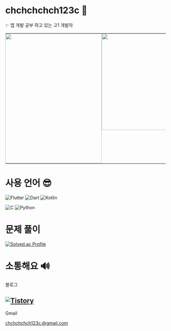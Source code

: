 # chchchchch123c 👀

✨ 앱 개발 공부 하고 있는 고1 개발자 

<table style="border-collapse: collapse; width: 100%;">
  <tr>
    <td style="vertical-align: top; border: none; padding: 0;">
      <img src="https://github.com/user-attachments/assets/5d82d8a2-bafb-4620-9d86-ee96df297beb" width="303" height="408" />
    </td>
    <td style="vertical-align: top; border: none; padding: 0;">
      <img src="https://github.com/user-attachments/assets/02df5e8e-d71e-4244-affa-c3e8bedbc487" width="299" height="303" />
    </td>
  </tr>
</table>

# 사용 언어 😎

![Flutter](https://img.shields.io/badge/Flutter-02569B.svg?&style=for-the-badge&logo=Flutter&logoColor=white)
![Dart](https://img.shields.io/badge/Dart-0175C2.svg?&style=for-the-badge&logo=Dart&logoColor=white)
![Kotlin](https://img.shields.io/badge/Kotlin-7F52FF.svg?&style=for-the-badge&logo=Kotlin&logoColor=white)

![C](https://img.shields.io/badge/C-A8B9CC.svg?&style=for-the-badge&logo=C&logoColor=white)
![Python](https://img.shields.io/badge/Python-3776AB.svg?&style=for-the-badge&logo=Python&logoColor=white)
# 문제 풀이
[![Solved.ac Profile](http://mazassumnida.wtf/api/v2/generate_badge?boj=chchchchch123c)](https://solved.ac/chchchchch123c/)
# 소통해요 🔊
블로그

[![Tistory](https://img.shields.io/badge/Tistory-000000.svg?&style=for-the-badge&logo=Tistory&logoColor=white)](https://ch5c.tistory.com/)
---

Gmail

chchchchch123c.@gmail.com
